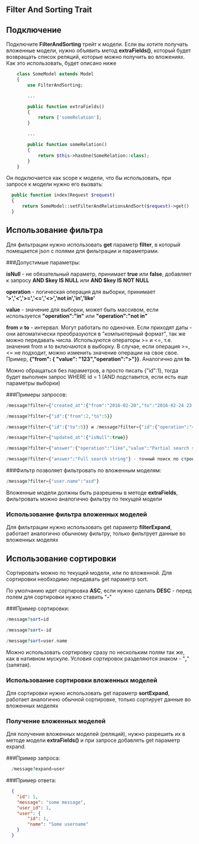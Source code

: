 ## Filter And Sorting Trait

## Подключение

Подключите **FilterAndSorting** трейт к модели. Если вы хотите получать вложенные модели, нужно объявить метод **extraFields()**, который будет возвращать список реляций, которые можно получить во вложениях. Как это использовать, будет описано ниже

```php
    class SomeModel extends Model
    {
        use FilterAndSorting;

        ...

        public function extraFields()
        {
            return ['someRelation'];
        }

        ...

        public function someRelation()
        {
            return $this->hasOne(SomeRelation::class);
        }
    }
```

Он подключается как scope к модели, что бы использовать, при запросе к модели нужно его вызвать:

```php
  public function index(Request $request)
  {
      return SomeModel::setFilterAndRelationsAndSort($request)->get()
  }
```

## Использование фильтра

Для фильтрации нужно использовать **get** параметр **filter**, в который помещается json с полями для фильтрации и параметрами.

###Допустимые параметры:

**isNull** - не обязательный параметр, принимает **true** или **false**, добавляет к запросу **AND $key IS NULL** или **AND $key IS NOT NULL**

**operation** - логическая операция для выборки, принимает **'>','<','>=','<=','<>','not in','in','like'**

**value** - значение для выборки, может быть массивом, если используется **"operation":"in"** или **"operation":"not in"**

**from** и **to** - интервал. Могут работать по одиночке. Если приходят даты - они автоматически преобразуются в "компьютерный формат", так же можно передавать числа. Используются операторы >= и <=, т.е. значения from и to включаются в выборку.
В случае, если операция >=, <= не подходит, можно изменить значение операции на свое свое. Пример, **{"from": { "value":  "123","operation":">"}}**. Аналогично для  **to**.

Можно обращаться без параметров, а просто писать {"id":1}, тогда будет выполнен запрос WHERE id = 1 (AND подставится, если есть еще параметры выборки)

###Примеры запросов:

```php
/message?filter={"created_at":{"from":"2016-02-20","to":"2016-02-24 23:59:59"}, "id":{"operation":"not in", "value":[2,3,4]}}

/message?filter={"id":{"from":2,"to":5}}

/message?filter={"id":{"to":5}} и /message?filter={"id":{"operation":"<=","value":5}} - эквивалентны

/message?filter={"updated_at":{"isNull":true}}

/message?filter={"answer":{"operation":"like","value":"Partial search string"}} - псевдополнотекстовый поиск, добавляет услове вида: WHERE answer LIKE "%Partial search string%"

/message?filter={"answer":"Full search string"} - точный поиск по строке
```

###Фильтр позволяет фильтровать по вложенным моделям:

```php
/message?filter={"user.name":"asd"}
```
Вложенные модели должны быть разрешены в методе **extraFields**, фильтровать можно аналогично фильтру по текущей модели

### Использование фильтра вложенных моделей

Для фильтрации нужно использовать get параметр **filterExpand**, работает аналогично обычному фильтру, только фильтрует данные во вложенных моделях

## Использование сортировки

Сортировать можно по текущей модели, или по вложенной. Для сортировки необходимо передавать get параметр sort.

По умолчанию идет сортировка **ASC**, если нужно сделать **DESC** - перед полем для сортировки нужно ставить "**-**"

###Пример сортировки:
```php
/message?sort=id

/message?sort=-id

/message?sort=user.name
```
Можно использовать сортировку сразу по нескольким полям так же, как в нативном мускуле. Условия сортировок разделяются знаком - "**,**"(запятая). 

### Использование сортировки вложенных моделей

Для сортировки нужно использовать get параметр **sortExpand**, работает аналогично обычной сортировке, только сортирует данные во вложенных моделях


### Получение вложенных моделей

Для получения вложенных моделей (реляций), нужно разрешить их в методе модели **extraFields()** и при запросе добавлять get параметр expand.

###Пример запроса:
```php
  /message?expand=user
```
###Пример ответа:
```json
  {
    "id": 1,
    "message": "some message",
    "user_id": 1,
    "user": {
        "id": 1,
        "name": "Some username"
    }
  }
```